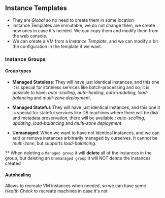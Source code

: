 ## Instance Templates

* They are *Global* so no need to create them in some location
* Instance Templates are immutable, we do not change them, we create new ones in case it's needed. We can copy them and modify them from the web console.
* We can create a VM from a *Instance Template*, and we can modify a bit the configuration in the template if we want.


### Instance Groups

#### Group types

* **Managed Stateless**:  They will have just identical instances, and this one it is special for stateless services like batch-processing and so; it is possible to have: *auto-scalling*, *auto-healing*, *auto-updating*, *load-balancing* and *multi-zone deployment*.
* **Managed Stateful**:  They will have just identical instances, and this one it is special for stateful services like DB machines where there will be disk and metadata preservation, there will be available:: *auto-scalling*, *updating*, *load-balancing* and *multi-zone deployment*.

* **Unmanaged**: When we want to have not identical instances, and we can add or remove instances arbitrarily managed by ourselves. It cannot be *multi-zone*, but supports *load-balancing*.

** When deleting a `Managed group` it will **delete** all of the instances in the group, but deleting an `Unmmanaged group` it will NOT delete the instances created

#### Autohealing

Allows to recreate VM instances when needed, so we can have some *Health Check* to recreate machines in case it's not 
